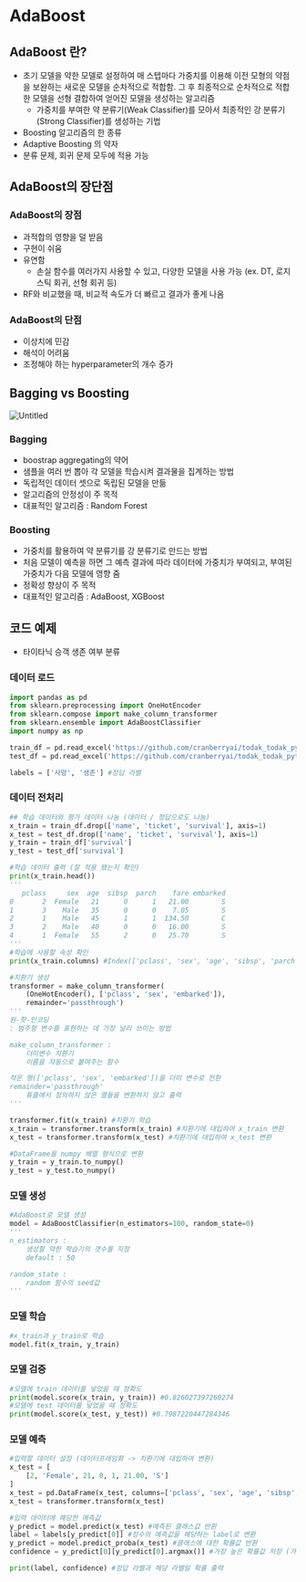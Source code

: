 # AdaBoost

## AdaBoost 란?

- 초기 모델을 약한 모델로 설정하여 매 스텝마다 가중치를 이용해 이전 모형의 약점을 보완하는 새로운 모델을 순차적으로 적합함. 그 후 최종적으로 순차적으로 적합한 모델을 선형 결합하여 얻어진 모델을 생성하는 알고리즘
    - 가중치를 부여한 약 분류기(Weak Classifier)를 모아서 최종적인 강 분류기(Strong Classifier)를 생성하는 기법
- Boosting 알고리즘의 한 종류
- Adaptive Boosting 의 약자
- 분류 문제, 회귀 문제 모두에 적용 가능

## AdaBoost의 장단점

### AdaBoost의 장점

- 과적합의 영향을 덜 받음
- 구현이 쉬움
- 유연함
    - 손실 함수를 여러가지 사용할 수 있고, 다양한 모델을 사용 가능 (ex. DT, 로지스틱 회귀, 선형 회귀 등)
- RF와 비교했을 때, 비교적 속도가 더 빠르고 결과가 좋게 나옴

### AdaBoost의 단점

- 이상치에 민감
- 해석이 어려움
- 조정해야 하는 hyperparameter의 개수 증가

## Bagging vs Boosting

![Untitled](AdaBoost%209d6d43525017430abf6db6133ac6bed3/Untitled.png)

### Bagging

- boostrap aggregating의 약어
- 샘플을 여러 번 뽑아 각 모델을 학습시켜 결과물을 집계하는 방법
- 독립적인 데이터 셋으로 독립된 모델을 만듦
- 알고리즘의 안정성이 주 목적
- 대표적인 알고리즘 : Random Forest

### Boosting

- 가중치를 활용하여 약 분류기를 강 분류기로 만드는 방법
- 처음 모델이 예측을 하면 그 예측 결과에 따라 데이터에 가중치가 부여되고, 부여된 가중치가 다음 모델에 영향 줌
- 정확성 향상이 주 목적
- 대표적인 알고리즘 : AdaBoost, XGBoost

## 코드 예제

- 타이타닉 승객 생존 여부 분류

### 데이터 로드

```python
import pandas as pd
from sklearn.preprocessing import OneHotEncoder
from sklearn.compose import make_column_transformer
from sklearn.ensemble import AdaBoostClassifier
import numpy as np

train_df = pd.read_excel('https://github.com/cranberryai/todak_todak_python/blob/master/machine_learning/binary_classification/%E1%84%90%E1%85%A1%E1%84%8B%E1%85%B5%E1%84%90%E1%85%A1%E1%84%82%E1%85%B5%E1%86%A8_b0fdSDZ.xlsx?raw=true', sheet_name='train')
test_df = pd.read_excel('https://github.com/cranberryai/todak_todak_python/blob/master/machine_learning/binary_classification/%E1%84%90%E1%85%A1%E1%84%8B%E1%85%B5%E1%84%90%E1%85%A1%E1%84%82%E1%85%B5%E1%86%A8_b0fdSDZ.xlsx?raw=true', sheet_name='test')

labels = ['사망', '생존'] #정답 라벨
```

### 데이터 전처리

```python
## 학습 데이터와 평가 데이터 나눔 (데이터 / 정답으로도 나눔)
x_train = train_df.drop(['name', 'ticket', 'survival'], axis=1)
x_test = test_df.drop(['name', 'ticket', 'survival'], axis=1)
y_train = train_df['survival']
y_test = test_df['survival']

#학습 데이터 출력 (잘 적용 됐는지 확인)
print(x_train.head()) 
'''
   pclass     sex  age  sibsp  parch    fare embarked
0       2  Female   21      0      1   21.00        S
1       3    Male   35      0      0    7.05        S
2       1    Male   45      1      1  134.50        C
3       2    Male   40      0      0   16.00        S
4       1  Female   55      2      0   25.70        S
'''
#학습에 사용할 속성 확인
print(x_train.columns) #Index(['pclass', 'sex', 'age', 'sibsp', 'parch', 'fare', 'embarked'], dtype='object')

#치환기 생성
transformer = make_column_transformer(
    (OneHotEncoder(), ['pclass', 'sex', 'embarked']),
    remainder='passthrough')
'''
원-핫-인코딩
: 범주형 변수를 표현하는 데 가장 널리 쓰이는 방법

make_column_transformer : 
    더미변수 치환기
    이름을 자동으로 붙여주는 함수

적은 행(['pclass', 'sex', 'embarked'])을 더미 변수로 전환
remainder='passthrough'
    튜플에서 정의하지 않은 열들을 변환하지 않고 출력
'''

transformer.fit(x_train) #치환기 학습
x_train = transformer.transform(x_train) #치환기에 대입하여 x_train 변환
x_test = transformer.transform(x_test) #치환기에 대입하여 x_test 변환

#DataFrame을 numpy 배열 형식으로 변환
y_train = y_train.to_numpy()
y_test = y_test.to_numpy()
```

### 모델 생성

```python
#AdaBoost로 모델 생성
model = AdaBoostClassifier(n_estimators=100, random_state=0)
'''
n_estimators :
	생성할 약한 학습기의 갯수를 지정
	default : 50

random_state : 
	random 함수의 seed값
'''
```

### 모델 학습

```python
#x_train과 y_train로 학습
model.fit(x_train, y_train)
```

### 모델 검증

```python
#모델에 train 데이터를 넣었을 때 정확도
print(model.score(x_train, y_train)) #0.826027397260274
#모델에 test 데이터를 넣었을 때 정확도
print(model.score(x_test, y_test)) #0.7987220447284346
```

### 모델 예측

```python
#입력할 데이터 설정 (데이터프레임화 -> 치환기에 대입하여 변환)
x_test = [
    [2, 'Female', 21, 0, 1, 21.00, 'S']
]
x_test = pd.DataFrame(x_test, columns=['pclass', 'sex', 'age', 'sibsp', 'parch', 'fare', 'embarked'])
x_test = transformer.transform(x_test)

#입력 데이터에 해당한 예측값
y_predict = model.predict(x_test) #예측된 클래스값 반환
label = labels[y_predict[0]] #정수의 예측값을 해당하는 label로 변환
y_predict = model.predict_proba(x_test) #클래스에 대한 확률값 반환
confidence = y_predict[0][y_predict[0].argmax()] #가장 높은 확률값 저장 (가장 높은 확률값으로 클래스를 유추했을 것이므로)

print(label, confidence) #정답 라벨과 해당 라벨일 확률 출력
```
